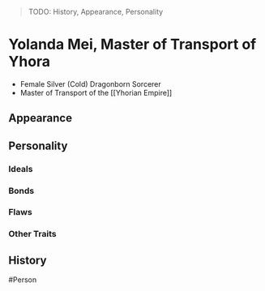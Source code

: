 > TODO: History, Appearance, Personality

# Yolanda Mei, Master of Transport of Yhora
- Female Silver (Cold) Dragonborn Sorcerer 
- Master of Transport of the [[Yhorian Empire]]

## Appearance


## Personality


### Ideals


### Bonds


### Flaws


### Other Traits


## History


#Person